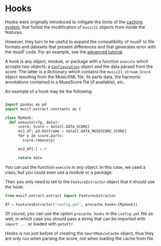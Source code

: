 # Hooks

Hooks were originally introduced to mitigate the limits of the [caching
system](./Caching.html), that forbid the modification of `music21` objects from inside
the features.

However, they turn to be useful to expand the compatibility of musiF to file formats and
datasets that present differences and that generates error with the musiF code. For an
example, see the [advanced tutorial]().

A hook is any object, module, or package with a function `execute` which
accepts two objects: a [`Configuration`](./Configuration.html) object and the data parsed from
the score. The latter is a dictionary which contains the `music21.stream.Score` object
resulting from the MusicXML file, its parts data, the harmonic annotations contained in
a MuseScore file (if available), etc.

An example of a hook may be the following:
```python

import pandas as pd
import musif.extract.constants as C

class MyHook:
  def execute(cfg, data):
      score: Score = data[C.DATA_SCORE]
      ms3_df: pd.DatFrame = data[C.DATA_MUSESCORE_SCORE]
      for p in score.parts:
        score.remove(p)

      ms3_df[:] = 0

      return data
```

You can put the function `execute` in any object. In this case, we used a class, but you
could even use a module or a package.

Then you only need to tell to the `FeatureExtractor` object that it should use the hook:
```python
from musif.extract.extract import FeaturesExtractor

df = FeaturesExtractor("config.yml", precache_hooks=[MyHook])
```
Of course, you can use the option `precache_hooks` in the `config.yml` file as well, in
which case you should pass a string that can be imported with `import ...` or loaded
with `getattr`.

Hooks is run just before of creating the `SmartModuleCache` object, thus they are only
run when parsing the score, not when loading the cache from file.
